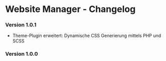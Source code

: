 Website Manager - Changelog
===========================

### Version 1.0.1

* Theme-Plugin erweitert: Dynamische CSS Generierung mittels PHP und SCSS

### Version 1.0.0



